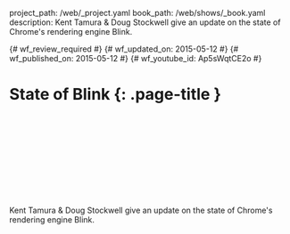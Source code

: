 project_path: /web/_project.yaml
book_path: /web/shows/_book.yaml
description: Kent Tamura & Doug Stockwell give an update on the state of Chrome's rendering engine Blink.

{# wf_review_required #}
{# wf_updated_on: 2015-05-12 #}
{# wf_published_on: 2015-05-12 #}
{# wf_youtube_id: Ap5sWqtCE2o #}

# State of Blink {: .page-title }


<div class="video-wrapper">
  <iframe class="devsite-embedded-youtube-video" data-video-id="Ap5sWqtCE2o"
          data-autohide="1" data-showinfo="0" frameborder="0" allowfullscreen>
  </iframe>
</div>


Kent Tamura & Doug Stockwell give an update on the state of Chrome's rendering engine Blink.
